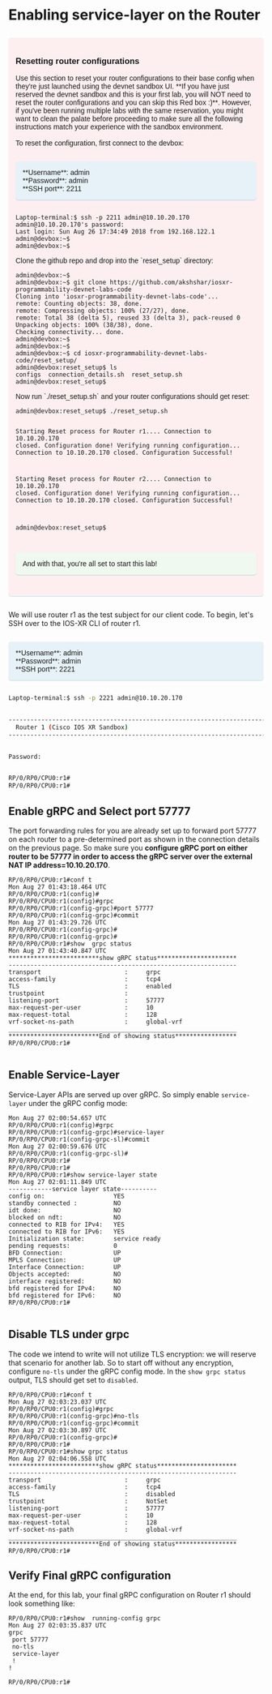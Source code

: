 # Enabling service-layer on the Router  


<div style="margin: 2em 0 !important;padding: 1em;font-family: CiscoSans,Arial,Helvetica,sans-serif;font-size: 1em !important;text-indent: initial;background-color: #fdefef;border-radius: 5px;box-shadow: 0 1px 1px rgba(0,127,171,0.25);"><h3>Resetting router configurations</h3><p> Use this section to reset your router configurations to their base config when they're just launched using the devnet sandbox UI. **If you have just reserved the devnet sandbox and this is your first lab, you will NOT need to reset the router configurations and you can skip this Red box :)**. However, if you've been running multiple labs with the same reservation, you might want to clean the palate before proceeding to make sure all the following instructions match your experience with the sandbox environment.<br/><br/> To reset the configuration, first connect to the devbox:<br/><p style="margin: 2em 0!important;padding: 1em;font-family: CiscoSans,Arial,Helvetica,sans-serif;font-size: 1em !important;text-indent: initial;background-color: #e6f2f7;border-radius: 5px;box-shadow: 0 1px 1px rgba(0,127,171,0.25);">**Username**: admin<br/>**Password**: admin<br/>**SSH port**: 2211</p><pre><code>Laptop-terminal:$ ssh -p 2211 admin@10.10.20.170
admin@10.10.20.170's password:
Last login: Sun Aug 26 17:34:49 2018 from 192.168.122.1
admin@devbox:~$
admin@devbox:~$
</code></pre>Clone the <https://github.com/akshshar/iosxr-programmability-devnet-labs-code> github repo and drop into the `reset_setup` directory:<pre><code>admin@devbox:~$
admin@devbox:~$ git clone https://github.com/akshshar/iosxr-programmability-devnet-labs-code
Cloning into 'iosxr-programmability-devnet-labs-code'...
remote: Counting objects: 38, done.
remote: Compressing objects: 100% (27/27), done.
remote: Total 38 (delta 5), reused 33 (delta 3), pack-reused 0
Unpacking objects: 100% (38/38), done.
Checking connectivity... done.
admin@devbox:~$
admin@devbox:~$
admin@devbox:~$ cd iosxr-programmability-devnet-labs-code/reset_setup/
admin@devbox:reset_setup$ ls
configs  connection_details.sh  reset_setup.sh
admin@devbox:reset_setup$
</code></pre>Now run `./reset_setup.sh` and your router configurations should get reset:<pre><code>admin@devbox:reset_setup$ ./reset_setup.sh

Starting Reset process for Router r1....
Connection to 10.10.20.170 closed.
Configuration done!
Verifying running configuration...
Connection to 10.10.20.170 closed.
Configuration Successful!


Starting Reset process for Router r2....
Connection to 10.10.20.170 closed.
Configuration done!
Verifying running configuration...
Connection to 10.10.20.170 closed.
Configuration Successful!

admin@devbox:reset_setup$
</code></pre><p style="margin: 2em 0!important;padding: 1em;font-family: CiscoSans,Arial,Helvetica,sans-serif;font-size: 1em !important;text-indent: initial;background-color: #eff9ef;border-radius: 5px;box-shadow: 0 1px 1px rgba(0,127,171,0.25);">And with that, you're all set to start this lab!</p></p></div>

We will use router r1 as the test subject for our client code. To begin, let's SSH over to the IOS-XR CLI of router r1.

<p style="margin: 2em 0!important;padding: 1em;font-family: CiscoSans,Arial,Helvetica,sans-serif;font-size: 1em !important;text-indent: initial;background-color: #e6f2f7;border-radius: 5px;box-shadow: 0 1px 1px rgba(0,127,171,0.25);">**Username**: admin<br/>**Password**: admin<br/>**SSH port**: 2221
</p>  

```bash
Laptop-terminal:$ ssh -p 2221 admin@10.10.20.170


--------------------------------------------------------------------------
  Router 1 (Cisco IOS XR Sandbox)
--------------------------------------------------------------------------


Password:


RP/0/RP0/CPU0:r1#
RP/0/RP0/CPU0:r1#

```

## Enable gRPC and Select port 57777

The port forwarding rules for you are already set up to forward port 57777 on each router to a pre-determined port as shown in the connection details on the previous page. So make sure you **configure gRPC port on either router to be 57777 in order to access the gRPC server over the external NAT IP address=10.10.20.170**.  

```
RP/0/RP0/CPU0:r1#conf t
Mon Aug 27 01:43:18.464 UTC
RP/0/RP0/CPU0:r1(config)#
RP/0/RP0/CPU0:r1(config)#grpc
RP/0/RP0/CPU0:r1(config-grpc)#port 57777
RP/0/RP0/CPU0:r1(config-grpc)#commit
Mon Aug 27 01:43:29.726 UTC
RP/0/RP0/CPU0:r1(config-grpc)#
RP/0/RP0/CPU0:r1(config-grpc)#
RP/0/RP0/CPU0:r1#show  grpc status
Mon Aug 27 01:43:40.847 UTC
*************************show gRPC status**********************
---------------------------------------------------------------
transport                       :     grpc
access-family                   :     tcp4
TLS                             :     enabled
trustpoint                      :     
listening-port                  :     57777
max-request-per-user            :     10
max-request-total               :     128
vrf-socket-ns-path              :     global-vrf
_______________________________________________________________
*************************End of showing status*****************
RP/0/RP0/CPU0:r1#


```

## Enable Service-Layer

Service-Layer APIs are served up over gRPC. So simply enable `service-layer` under the gRPC config mode:

```
Mon Aug 27 02:00:54.657 UTC
RP/0/RP0/CPU0:r1(config)#grpc
RP/0/RP0/CPU0:r1(config-grpc)#service-layer
RP/0/RP0/CPU0:r1(config-grpc-sl)#commit
Mon Aug 27 02:00:59.676 UTC
RP/0/RP0/CPU0:r1(config-grpc-sl)#
RP/0/RP0/CPU0:r1#
RP/0/RP0/CPU0:r1#
RP/0/RP0/CPU0:r1#show service-layer state
Mon Aug 27 02:01:11.849 UTC
------------service layer state----------
config on:                   YES
standby connected :          NO
idt done:                    NO
blocked on ndt:              NO
connected to RIB for IPv4:   YES
connected to RIB for IPv6:   YES
Initialization state:        service ready
pending requests:            0         
BFD Connection:              UP
MPLS Connection:             UP
Interface Connection:        UP
Objects accepted:            NO
interface registered:        NO
bfd registered for IPv4:     NO
bfd registered for IPv6:     NO
RP/0/RP0/CPU0:r1#


```

## Disable TLS under grpc

The code we intend to write will not utilize TLS encryption: we will reserve that scenario for another lab. So to start off without any encryption, configure `no-tls` under the gRPC config mode. In the `show grpc status` output, TLS should get set to `disabled`.

```
RP/0/RP0/CPU0:r1#conf t
Mon Aug 27 02:03:23.037 UTC
RP/0/RP0/CPU0:r1(config)#grpc
RP/0/RP0/CPU0:r1(config-grpc)#no-tls
RP/0/RP0/CPU0:r1(config-grpc)#commit
Mon Aug 27 02:03:30.897 UTC
RP/0/RP0/CPU0:r1(config-grpc)#
RP/0/RP0/CPU0:r1#
RP/0/RP0/CPU0:r1#show grpc status
Mon Aug 27 02:04:06.558 UTC
*************************show gRPC status**********************
---------------------------------------------------------------
transport                       :     grpc
access-family                   :     tcp4
TLS                             :     disabled
trustpoint                      :     NotSet
listening-port                  :     57777
max-request-per-user            :     10
max-request-total               :     128
vrf-socket-ns-path              :     global-vrf
_______________________________________________________________
*************************End of showing status*****************
RP/0/RP0/CPU0:r1#

```


## Verify Final gRPC configuration

At the end, for this lab, your final gRPC configuration on Router r1 should look something like:  

```
RP/0/RP0/CPU0:r1#show  running-config grpc
Mon Aug 27 02:03:35.837 UTC
grpc
 port 57777
 no-tls
 service-layer
 !
!

RP/0/RP0/CPU0:r1#

```
